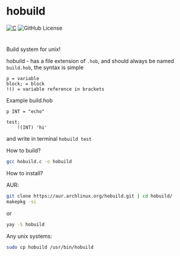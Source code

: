 # hobuild
[![C](https://img.shields.io/badge/c-%2300599C.svg?style=for-the-badge&logo=c&logoColor=white)](https://gnu.org/)
![GitHub License](https://img.shields.io/github/license/ruzen42/harkpkg?style=for-the-badge)
#
Build system for unix!

hobuild - has a file extension of ```.hob```, and should always be named ```build.hob```, the syntax is simple

```
p = variable
block; = block
!() = variable reference in brackets
```

Example build.hob
```
p INT = "echo"

test;
    !(INT) 'hi'
```
and write in terminal ```hobuild test```

How to build?
``` sh
gcc hobuild.c -o hobuild
```

How to install?

AUR:
``` sh
git clone https://aur.archlinux.org/hobuild.git | cd hobuild/
makepkg -si
```
or
``` sh
yay -S hobuild
```

Any unix systems:
``` sh
sudo cp hobuild /usr/bin/hobuild
```
